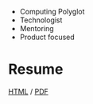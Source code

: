 * Computing Polyglot
* Technologist
* Mentoring
* Product focused

# Resume

[HTML](https://resume.jtarchie.com) / [PDF](https://resume.jtarchie.com/resume.pdf)